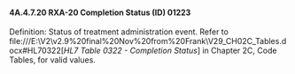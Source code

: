 #### 4A.4.7.20 RXA-20 Completion Status (ID) 01223

Definition: Status of treatment administration event. Refer to file:///E:\V2\v2.9%20final%20Nov%20from%20Frank\V29_CH02C_Tables.docx#HL70322[_HL7 Table 0322 - Completion Status_] in Chapter 2C, Code Tables, for valid values.
